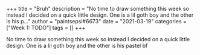 +++
title = "Bruh"
description = "No time to draw something this week so instead I decided on a quick little design. One is a lil goth boy and the other is his p..."
author = "paintsepsi#6673"
date = "2021-03-19"
categories = ["Week 1: TODO"]
tags = []
+++

No time to draw something this week so instead I decided on a quick little design. One is a lil goth boy and the other is his pastel bf
